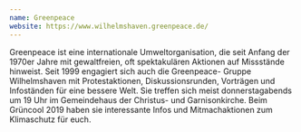```yaml
---
name: Greenpeace
website: https://www.wilhelmshaven.greenpeace.de/
---
```


Greenpeace ist eine internationale Umweltorganisation, die seit Anfang der 1970er Jahre mit gewaltfreien, oft spektakulären Aktionen auf Missstände hinweist. Seit 1999 engagiert sich auch die Greenpeace- Gruppe Wilhelmshaven  mit Protestaktionen, Diskussionsrunden, Vorträgen und Infoständen für eine bessere Welt. Sie treffen sich meist donnerstagabends um 19 Uhr im Gemeindehaus der Christus- und Garnisonkirche. Beim Grüncool 2019 haben sie interessante Infos und Mitmachaktionen zum Klimaschutz für euch.
